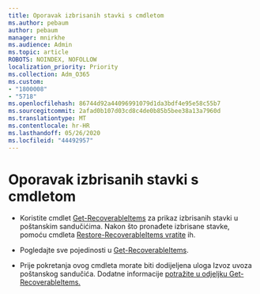 ```yaml
---
title: Oporavak izbrisanih stavki s cmdletom
ms.author: pebaum
author: pebaum
manager: mnirkhe
ms.audience: Admin
ms.topic: article
ROBOTS: NOINDEX, NOFOLLOW
localization_priority: Priority
ms.collection: Adm_O365
ms.custom:
- "1800008"
- "5718"
ms.openlocfilehash: 86744d92a44096991079d1da3bdf4e95e58c55b7
ms.sourcegitcommit: 2afad0b107d03cd8c4de0b85b5bee38a13a7960d
ms.translationtype: MT
ms.contentlocale: hr-HR
ms.lasthandoff: 05/26/2020
ms.locfileid: "44492957"
---
```

# <a name="recover-deleted-items-with-cmdlet"></a>Oporavak izbrisanih stavki s cmdletom

- Koristite cmdlet [Get-RecoverableItems](https://docs.microsoft.com/powershell/module/exchange/get-recoverableitems?view=exchange-ps) za prikaz izbrisanih stavki u poštanskim sandučićima. Nakon što pronađete izbrisane stavke, pomoću cmdleta [Restore-RecoverableItems vratite](https://docs.microsoft.com/powershell/module/exchange/Restore-RecoverableItems?view=exchange-ps) ih.

- Pogledajte sve pojedinosti u [Get-RecoverableItems](https://docs.microsoft.com/powershell/module/exchange/get-recoverableitems?view=exchange-ps).

- Prije pokretanja ovog cmdleta morate biti dodijeljena uloga Izvoz uvoza poštanskog sandučića. Dodatne informacije [potražite u odjeljku Get-RecoverableItems.](https://docs.microsoft.com/powershell/module/exchange/get-recoverableitems?view=exchange-ps)
